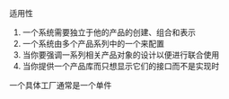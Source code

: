 适用性
1.  一个系统需要独立于他的产品的创建、组合和表示
2.  一个系统由多个产品系列中的一个来配置
3.  当你要强调一系列相关产品对象的设计以便进行联合使用
4.  当你提供一个产品库而只想显示它们的接口而不是实现时

一个具体工厂通常是一个单件
